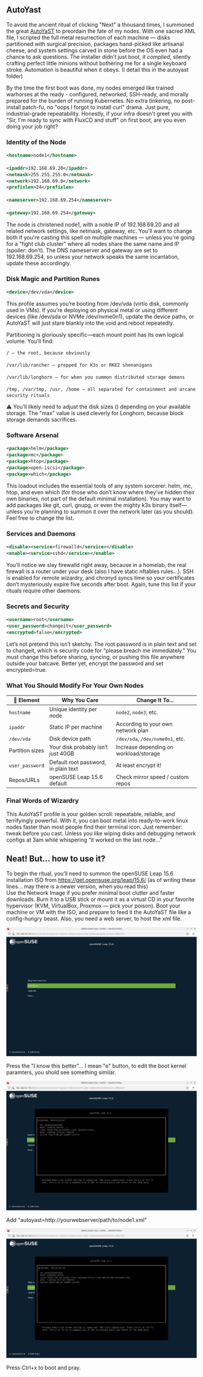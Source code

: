## AutoYast

To avoid the ancient ritual of clicking "Next" a thousand times, I summoned the great [AutoYaST](https://doc.opensuse.org/documentation/leap/autoyast/single-html/book-autoyast/index.html) to preordain the fate of my nodes. With one sacred XML file, I scripted the full metal resurrection of each machine — disks partitioned with surgical precision, packages hand-picked like artisanal cheese, and system settings carved in stone before the OS even had a chance to ask questions. The installer didn't just boot, it *complied*, silently crafting perfect little minions without bothering me for a single keyboard stroke. Automation is beautiful when it obeys. (I detail this in the autoyast folder)

By the time the first boot was done, my nodes emerged like trained warhorses at the ready - configured, networked, SSH-ready, and morally prepared for the burden of running Kubernetes. No extra tinkering, no post-install patch-fu, no "oops I forgot to install curl" drama. Just pure, industrial-grade repeatability. Honestly, if your infra doesn't greet you with "Sir, I'm ready to sync with FluxCD and stuff" on first boot, are you even doing your job right?

### Identity of the Node

```xml
<hostname>node1</hostname>

<ipaddr>192.168.69.20</ipaddr>
<netmask>255.255.255.0</netmask>
<network>192.168.69.0</network>
<prefixlen>24</prefixlen>

<nameserver>192.168.69.254</nameserver>

<gateway>192.168.69.254</gateway>
```

The node is christened node1, with a noble IP of 192.168.69.20 and all related network settings, like netmask, gateway, etc. You'll want to change both if you're casting this spell on multiple machines — unless you're going for a "fight club cluster" where all nodes share the same name and IP (spoiler: don't). The DNS nameserver and gateway are set to 192.168.69.254, so unless your network speaks the same incantation, update these accordingly.

### Disk Magic and Partition Runes

```xml
<device>/dev/vda</device>
```

This profile assumes you’re booting from /dev/vda (virtio disk, commonly used in VMs). If you’re deploying on physical metal or using different devices (like /dev/sda or NVMe /dev/nvme0n1), update the device paths, or AutoYaST will just stare blankly into the void and reboot repeatedly.

Partitioning is gloriously specific—each mount point has its own logical volume. You’ll find:

    / — the root, because obviously

    /var/lib/rancher — prepped for K3s or RKE2 shenanigans

    /var/lib/longhorn — for when you summon distributed storage demons

    /tmp, /var/tmp, /usr, /home — all separated for containment and arcane security rituals

⚠️ You’ll likely need to adjust the disk sizes (<size>) depending on your available storage. The "max" value is used cleverly for Longhorn, because block storage demands sacrifices.

### Software Arsenal

```xml
<package>helm</package>
<package>mc</package>
<package>htop</package>
<package>open-iscsi</package>
<package>which</package>
```

This loadout includes the essential tools of any system sorcerer: helm, mc, htop, and even which (for those who don’t know where they’ve hidden their own binaries, not part of the default minimal installation). You may want to add packages like git, curl, gnupg, or even the mighty k3s binary itself—unless you’re planning to summon it over the network later (as you should). Feel free to change the list.

### Services and Daemons

```xml
<disable><service>firewalld</service></disable>
<enable><service>sshd</service></enable>
```

You’ll notice we slay firewalld right away, because in a homelab, the real firewall is a router under your desk (also I have static nftables rules...). SSH is enabled for remote wizardry, and chronyd syncs time so your certificates don’t mysteriously expire five seconds after boot. Again, tune this list if your rituals require other daemons.

### Secrets and Security

```xml
<username>root</username>
<user_password>changeit</user_password>
<encrypted>false</encrypted>
```

Let’s not pretend this isn’t sketchy. The root password is in plain text and set to changeit, which is security code for "please breach me immediately." You must change this before sharing, syncing, or pushing this file anywhere outside your batcave. Better yet, encrypt the password and set encrypted=true.


### What You Should Modify For Your Own Nodes

| 🔮 Element      | Why You Care                         | Change It To...                        |
| --------------- | ------------------------------------ | -------------------------------------- |
| `hostname`      | Unique identity per node             | `node2`, `node3`, etc.                 |
| `ipaddr`        | Static IP per machine                | According to your own network plan     |
| `/dev/vda`      | Disk device path                     | `/dev/sda`, `/dev/nvme0n1`, etc.       |
| Partition sizes | Your disk probably isn’t *just* 40GB | Increase depending on workload/storage |
| `user_password` | Default root password, in plain text | At least encrypt it!                   |
| Repos/URLs      | openSUSE Leap 15.6 default           | Check mirror speed / custom repos      |


### Final Words of Wizardry

This AutoYaST profile is your golden scroll: repeatable, reliable, and terrifyingly powerful. With it, you can boot metal into ready-to-work linux nodes faster than most people find their terminal icon. Just remember: tweak before you cast. Unless you like wiping disks and debugging network configs at 3am while whispering “it worked on the last node…”


## Neat! But... how to use it?

To begin the ritual, you’ll need to summon the openSUSE Leap 15.6 installation ISO from https://get.opensuse.org/leap/15.6/ (as of writing these lines... may there is a newer version, when you read this)  
Use the Network Image if you prefer minimal boot clutter and faster downloads. Burn it to a USB stick or mount it as a virtual CD in your favorite hypervisor (KVM, VirtualBox, Proxmox — pick your poison). Boot your machine or VM with the ISO, and prepare to feed it the AutoYaST file like a config-hungry beast. Also, you need a web server, to host the xml file.

![boot](img/01-bootloader.png)

Press the "I know this better"... I mean "e" button, to edit the boot kernel paramters, you shold see something similar.

![boot](img/02-edit.png)

Add "autoyast=http://yourwebserver/path/to/node1.xml"

![boot](img/03.add_params.png)

Press Ctrl+x to boot and pray.
